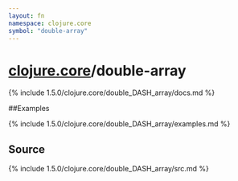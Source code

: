 ```yaml
---
layout: fn
namespace: clojure.core
symbol: "double-array"
---
```


# [clojure.core](../)/double-array

{% include 1.5.0/clojure.core/double_DASH_array/docs.md %}

##Examples

{% include 1.5.0/clojure.core/double_DASH_array/examples.md %}
## Source
{% include 1.5.0/clojure.core/double_DASH_array/src.md %}

